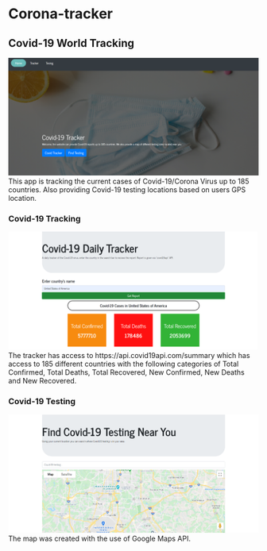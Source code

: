 # Corona-tracker
<h2>Covid-19 World Tracking</h2>
<img src="./images/readMe-update.png" class="photoReadME">
This app is tracking the current cases of Covid-19/Corona Virus up to 185 countries. Also providing Covid-19 testing locations based on users GPS location.
<br>
<h3>Covid-19 Tracking</h3>
<img src="./images/readMe-update2.png" class="photoReadME">
The tracker has access to https://api.covid19api.com/summary which has access to 185 different countries with the following categories of Total Confirmed, Total Deaths, Total Recovered, New Confirmed, New Deaths and New Recovered.
<br>
<h3>Covid-19 Testing</h3>
<img src="./images/readMe-update3.png" class="photoReadME">
The map was created with the use of Google Maps API.